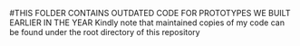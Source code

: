 #THIS FOLDER CONTAINS OUTDATED CODE FOR PROTOTYPES WE BUILT EARLIER IN THE YEAR
Kindly note that maintained copies of my code can be found under the root directory of this repository
